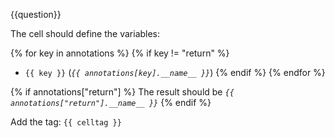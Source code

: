 {{question}}

The cell should define the variables: 

{% for key in annotations %}
{% if key != "return" %}
  - `{{ key }}` (*`{{ annotations[key].__name__ }}`*)
{% endif %}
{% endfor %}

{% if annotations["return"] %}
The result should be *`{{ annotations["return"].__name__ }}`*
{% endif %}

Add the tag: `{{ celltag }}`
